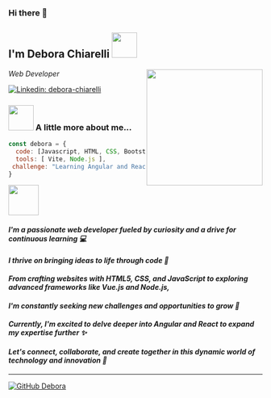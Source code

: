 ### Hi there 👋


<h2> I'm Debora Chiarelli <img src="https://media.giphy.com/media/d7bf31t07feJBZ4XKd/giphy.gif" width="50"></h2>
<img align='right' src="https://media.giphy.com/media/v1.Y2lkPTc5MGI3NjExOGJ6cnZrMWVhZmZsZnVrYzJsOTg0MnhnaGhtYWRzbGg1MHcxZjcxciZlcD12MV9pbnRlcm5hbF9naWZfYnlfaWQmY3Q9Zw/RkWCKSpNUbb7nZkGzD/giphy.gif" width="230">
<p><em> Web Developer</em></p>

[![Linkedin: debora-chiarelli](https://img.shields.io/badge/-deborachiarelli-blue?style=flat-square&logo=Linkedin&logoColor=white&link=https://www.linkedin.com/in/debora-chiarelli/)](https://www.linkedin.com/in/debora-chiarelli/)

### <img src="https://media.giphy.com/media/jaWSNspKe5xeCZn0Qg/giphy.gif" width="50"> A little more about me...  

```javascript
const debora = {
  code: [Javascript, HTML, CSS, Bootstrap, Vue.js, Sass ],
  tools: [ Vite, Node.js ],
 challenge: "Learning Angular and React"
}
```

<img src="https://media.giphy.com/media/v1.Y2lkPTc5MGI3NjExYTl2aXcwdDV4cTZ6a3RnNDlyYzN6YmJ2eTE4Y2x6bHJ3enp4azU1NyZlcD12MV9pbnRlcm5hbF9naWZfYnlfaWQmY3Q9Zw/A5ZYeQvPfTC1cxz0Nk/giphy.gif" width="60"> <em><b>
<h4>I'm a passionate web developer fueled by curiosity and a drive for continuous learning 💻</h4>
<h4> I thrive on bringing ideas to life through code 🤩</h4>
<h4>From crafting websites with HTML5, CSS, and JavaScript to exploring advanced frameworks like Vue.js and Node.js, </h4>
<h4>I'm constantly seeking new challenges and opportunities to grow 💪</h4>
<h4>Currently, I'm excited to delve deeper into Angular and React to expand my expertise further ✨</h4>
<h4>Let's connect, collaborate, and create together in this dynamic world of technology and innovation 🚀</h4></b></em>

---

[![GitHub Debora](https://img.shields.io/github/followers/DeboraChiarelli?label=follow&style=social)](https://github.com/DeboraChiarelli)





